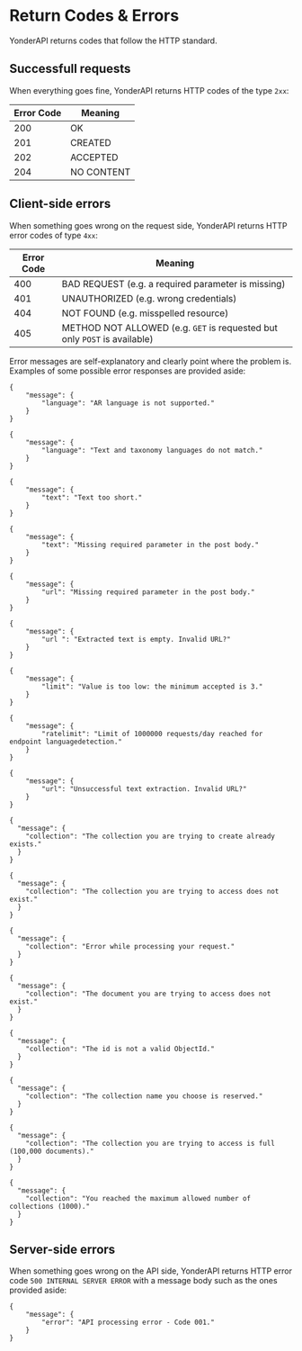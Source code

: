 # Return Codes & Errors

YonderAPI returns codes that follow the HTTP standard.

## Successfull requests

When everything goes fine, YonderAPI returns HTTP codes of the type `2xx`:

Error Code | Meaning
---------- | -------
200 | OK
201 | CREATED
202 | ACCEPTED
204 | NO CONTENT

## Client-side errors

When something goes wrong on the request side, YonderAPI returns HTTP error codes of type `4xx`:

Error Code | Meaning
---------- | -------
400 | BAD REQUEST (e.g. a required parameter is missing)
401 | UNAUTHORIZED (e.g. wrong credentials)
404 | NOT FOUND (e.g. misspelled resource)
405 | METHOD NOT ALLOWED (e.g. `GET` is requested but only `POST` is available)

Error messages are self-explanatory and clearly point where the problem is. 
Examples of some possible error responses are provided aside:



```
{
    "message": {
        "language": "AR language is not supported."
    }
}
```


```
{
    "message": {
        "language": "Text and taxonomy languages do not match."
    }
}
```


```
{
    "message": {
        "text": "Text too short."
    }
}
```


```
{
    "message": {
        "text": "Missing required parameter in the post body."
    }
}
```


```
{
    "message": {
        "url": "Missing required parameter in the post body."
    }
}
```


```
{
    "message": {
        "url ": "Extracted text is empty. Invalid URL?"
    }
}
```


```
{
    "message": {
        "limit": "Value is too low: the minimum accepted is 3."
    }
}
```


```
{
    "message": {
        "ratelimit": "Limit of 1000000 requests/day reached for endpoint languagedetection."
    }
}
```


```
{
    "message": {
        "url": "Unsuccessful text extraction. Invalid URL?"
    }
}
```

```
{
  "message": {
    "collection": "The collection you are trying to create already exists."
  }
}
```


```
{
  "message": {
    "collection": "The collection you are trying to access does not exist."
  }
}
```


```
{
  "message": {
    "collection": "Error while processing your request."
  }
}
```


```
{
  "message": {
    "collection": "The document you are trying to access does not exist."
  }
}
```


```
{
  "message": {
    "collection": "The id is not a valid ObjectId."
  }
}
```



```
{
  "message": {
    "collection": "The collection name you choose is reserved."
  }
}
```



```
{
  "message": {
    "collection": "The collection you are trying to access is full (100,000 documents)."
  }
}
```

```
{
  "message": {
    "collection": "You reached the maximum allowed number of collections (1000)."
  }
}
```



## Server-side errors

When something goes wrong on the API side, YonderAPI returns HTTP error code `500 INTERNAL SERVER ERROR` with a message body such as the ones provided aside:


```
{
    "message": {
        "error": "API processing error - Code 001." 
    }
}
```




